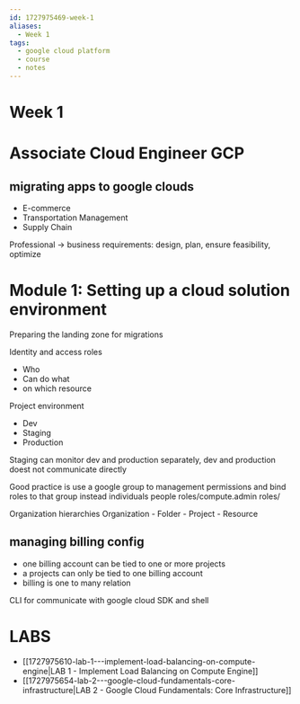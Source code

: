 ```yaml
---
id: 1727975469-week-1
aliases:
  - Week 1
tags:
  - google cloud platform
  - course
  - notes
---
```


# Week 1

# Associate Cloud Engineer GCP

## migrating apps to google clouds

- E-commerce
- Transportation Management
- Supply Chain

Professional -> business requirements: design, plan, ensure feasibility, optimize

# Module 1: Setting up a cloud solution environment

Preparing the landing zone for migrations

Identity and access roles

- Who
- Can do what
- on which resource

Project environment

- Dev
- Staging
- Production

Staging can monitor dev and production separately, dev and production doest not communicate directly

Good practice is use a google group to management permissions and bind roles to that group instead individuals people
roles/compute.admin
roles/

Organization hierarchies
Organization - Folder - Project - Resource

## managing billing config

- one billing account can be tied to one or more projects
- a projects can only be tied to one billing account
- billing is one to many relation

CLI for communicate with google cloud
SDK and shell

# LABS

- [[1727975610-lab-1---implement-load-balancing-on-compute-engine|LAB 1 - Implement Load Balancing on Compute Engine]]
- [[1727975654-lab-2---google-cloud-fundamentals-core-infrastructure|LAB 2 - Google Cloud Fundamentals: Core Infrastructure]]
